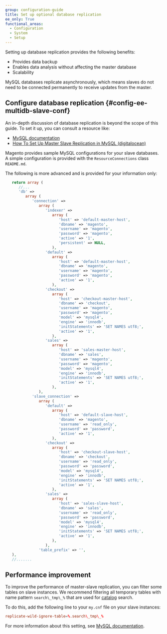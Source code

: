 ```yaml
---
group: configuration-guide
title: Set up optional database replication
ee_only: True
functional_areas:
  - Configuration
  - System
  - Setup
---
```


Setting up database replication provides the following benefits:

*  Provides data backup
*  Enables data analysis without affecting the master database
*  Scalability

MySQL databases replicate asynchronously, which means slaves do not need to be connected permanently to receive updates from the master.

## Configure database replication {#config-ee-multidb-slave-conf}

An in-depth discussion of database replication is beyond the scope of this guide. To set it up, you can consult a resource like:

*  [MySQL documentation](https://dev.mysql.com/doc/refman/5.6/en/replication.html)
*  [How To Set Up Master Slave Replication in MySQL (digitalocean)](https://www.digitalocean.com/community/tutorials/how-to-set-up-master-slave-replication-in-mysql)

Magento provides sample MySQL configurations for your slave databases. A simple configuration is provided with the `ResourceConnections` class `README.md`.

The following is more advanced and is provided for your information only:

```php
   return array (
      //...
      'db' =>
         array (
            'connection' =>
               array (
                  'indexer' =>
                     array (
                        'host' => 'default-master-host',
                        'dbname' => 'magento',
                        'username' => 'magento',
                        'password' => 'magento',
                        'active' => '1',
                        'persistent' => NULL,
                     ),
                  'default' =>
                     array (
                        'host' => 'default-master-host',
                        'dbname' => 'magento',
                        'username' => 'magento',
                        'password' => 'magento',
                        'active' => '1',
                     ),
                  'checkout' =>
                     array (
                        'host' => 'checkout-master-host',
                        'dbname' => 'checkout',
                        'username' => 'magento',
                        'password' => 'magento',
                        'model' => 'mysql4',
                        'engine' => 'innodb',
                        'initStatements' => 'SET NAMES utf8;',
                        'active' => '1',
                     ),
                  'sales' =>
                     array (
                        'host' => 'sales-master-host',
                        'dbname' => 'sales',
                        'username' => 'magento',
                        'password' => 'magento',
                        'model' => 'mysql4',
                        'engine' => 'innodb',
                        'initStatements' => 'SET NAMES utf8;',
                        'active' => '1',
                     ),
               ),
            'slave_connection' =>
               array (
                  'default' =>
                     array (
                        'host' => 'default-slave-host',
                        'dbname' => 'magento',
                        'username' => 'read_only',
                        'password' => 'password',
                        'active' => '1',
                     ),
                  'checkout' =>
                     array (
                        'host' => 'checkout-slave-host',
                        'dbname' => 'checkout',
                        'username' => 'read_only',
                        'password' => 'password',
                        'model' => 'mysql4',
                        'engine' => 'innodb',
                        'initStatements' => 'SET NAMES utf8;',
                        'active' => '1',
                     ),
                  'sales' =>
                     array (
                        'host' => 'sales-slave-host',
                        'dbname' => 'sales',
                        'username' => 'read_only',
                        'password' => 'password',
                        'model' => 'mysql4',
                        'engine' => 'innodb',
                        'initStatements' => 'SET NAMES utf8;',
                        'active' => '1',
                     ),
                  ),
               'table_prefix' => '',
   ),
   //.......
```

## Performance improvement

To improve the performance of master-slave replication, you can filter some tables on slave instances. We recommend filtering all temporary tables with name pattern `search\_tmp\_%` that are used for [catalog](https://glossary.magento.com/catalog) search.

To do this, add the following line to your `my.cnf` file on your slave instances:

   ```conf
   replicate-wild-ignore-table=%.search\_tmp\_%
   ```

For more information about this setting, see [MySQL documentation](https://dev.mysql.com/doc/refman/5.7/en/replication-options-slave.html#option_mysqld_replicate-wild-ignore-table).
